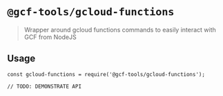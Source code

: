 # `@gcf-tools/gcloud-functions`

> Wrapper around gcloud functions commands to easily interact with GCF from NodeJS

## Usage

```
const gcloud-functions = require('@gcf-tools/gcloud-functions');

// TODO: DEMONSTRATE API
```
